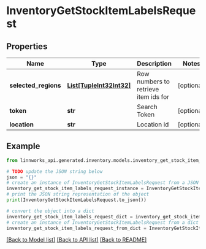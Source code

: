 # InventoryGetStockItemLabelsRequest


## Properties

Name | Type | Description | Notes
------------ | ------------- | ------------- | -------------
**selected_regions** | [**List[TupleInt32Int32]**](TupleInt32Int32.md) | Row numbers to retrieve item ids for | [optional] 
**token** | **str** | Search Token | [optional] 
**location** | **str** | Location id | [optional] 

## Example

```python
from linnworks_api.generated.inventory.models.inventory_get_stock_item_labels_request import InventoryGetStockItemLabelsRequest

# TODO update the JSON string below
json = "{}"
# create an instance of InventoryGetStockItemLabelsRequest from a JSON string
inventory_get_stock_item_labels_request_instance = InventoryGetStockItemLabelsRequest.from_json(json)
# print the JSON string representation of the object
print(InventoryGetStockItemLabelsRequest.to_json())

# convert the object into a dict
inventory_get_stock_item_labels_request_dict = inventory_get_stock_item_labels_request_instance.to_dict()
# create an instance of InventoryGetStockItemLabelsRequest from a dict
inventory_get_stock_item_labels_request_from_dict = InventoryGetStockItemLabelsRequest.from_dict(inventory_get_stock_item_labels_request_dict)
```
[[Back to Model list]](../README.md#documentation-for-models) [[Back to API list]](../README.md#documentation-for-api-endpoints) [[Back to README]](../README.md)


